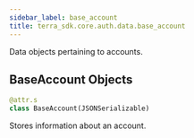 ```yaml
---
sidebar_label: base_account
title: terra_sdk.core.auth.data.base_account
---
```


Data objects pertaining to accounts.

## BaseAccount Objects

```python
@attr.s
class BaseAccount(JSONSerializable)
```

Stores information about an account.


